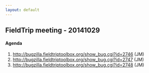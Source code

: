 ```yaml
---
layout: default
---
```


## FieldTrip meeting - 20141029

#### Agenda

 1.  http://bugzilla.fieldtriptoolbox.org/show_bug.cgi?id=2746 (JM)
 2.  http://bugzilla.fieldtriptoolbox.org/show_bug.cgi?id=2747 (JM)
 3.  http://bugzilla.fieldtriptoolbox.org/show_bug.cgi?id=2748 (JM)

